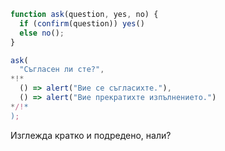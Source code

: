 
```js run
function ask(question, yes, no) {
  if (confirm(question)) yes()
  else no();
}

ask(
  "Съгласен ли сте?",
*!*
  () => alert("Вие се съгласихте."),
  () => alert("Вие прекратихте изпълнението.")
*/!*
);
```

Изглежда кратко и подредено, нали?
